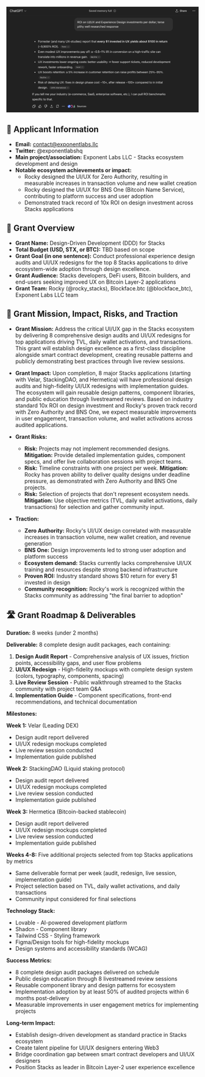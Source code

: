 ![SIP-31 Interim Grant](screenshot-sip-31-interim-grant.png)

## 🙂 Applicant Information                
- **Email:** contact@exponentlabs.llc
- **Twitter:** @exponentlabshq
- **Main project/association:** Exponent Labs LLC - Stacks ecosystem development and design
- **Notable ecosystem achievements or impact:**
  - Rocky designed the UI/UX for Zero Authority, resulting in measurable increases in transaction volume and new wallet creation
  - Rocky designed the UI/UX for BNS One (Bitcoin Name Service), contributing to platform success and user adoption
  - Demonstrated track record of 10x ROI on design investment across Stacks applications

## 📃 Grant Overview
- **Grant Name:** Design-Driven Development (DDD) for Stacks
- **Total Budget (USD, STX, or BTC):** TBD based on scope
- **Grant Goal (in one sentence):** Conduct professional experience design audits and UI/UX redesigns for the top 8 Stacks applications to drive ecosystem-wide adoption through design excellence.
- **Grant Audience:** Stacks developers, DeFi users, Bitcoin builders, and end-users seeking improved UX on Bitcoin Layer-2 applications
- **Grant Team:** Rocky (@rocky_stacks), Blockface.btc (@blockface_btc), Exponent Labs LLC team

## 🚀 Grant Mission, Impact, Risks, and Traction
- **Grant Mission:** Address the critical UI/UX gap in the Stacks ecosystem by delivering 8 comprehensive design audits and UI/UX redesigns for top applications driving TVL, daily wallet activations, and transactions. This grant will establish design excellence as a first-class discipline alongside smart contract development, creating reusable patterns and publicly demonstrating best practices through live review sessions.

- **Grant Impact:** Upon completion, 8 major Stacks applications (starting with Velar, StackingDAO, and Hermetica) will have professional design audits and high-fidelity UI/UX redesigns with implementation guides. The ecosystem will gain reusable design patterns, component libraries, and public education through livestreamed reviews. Based on industry standard 10x ROI on design investment and Rocky's proven track record with Zero Authority and BNS One, we expect measurable improvements in user engagement, transaction volume, and wallet activations across audited applications.

- **Grant Risks:** 
  - **Risk:** Projects may not implement recommended designs. **Mitigation:** Provide detailed implementation guides, component specs, and offer live collaboration sessions with project teams.
  - **Risk:** Timeline constraints with one project per week. **Mitigation:** Rocky has proven ability to deliver quality designs under deadline pressure, as demonstrated with Zero Authority and BNS One projects.
  - **Risk:** Selection of projects that don't represent ecosystem needs. **Mitigation:** Use objective metrics (TVL, daily wallet activations, daily transactions) for selection and gather community input.

- **Traction:**
  - **Zero Authority:** Rocky's UI/UX design correlated with measurable increases in transaction volume, new wallet creation, and revenue generation
  - **BNS One:** Design improvements led to strong user adoption and platform success
  - **Ecosystem demand:** Stacks currently lacks comprehensive UI/UX training and resources despite strong backend infrastructure
  - **Proven ROI:** Industry standard shows $10 return for every $1 invested in design
  - **Community recognition:** Rocky's work is recognized within the Stacks community as addressing "the final barrier to adoption"

## 🛣️ Grant Roadmap & Deliverables

**Duration:** 8 weeks (under 2 months)

**Deliverable:** 8 complete design audit packages, each containing:
1. **Design Audit Report** - Comprehensive analysis of UX issues, friction points, accessibility gaps, and user flow problems
2. **UI/UX Redesign** - High-fidelity mockups with complete design system (colors, typography, components, spacing)
3. **Live Review Session** - Public walkthrough streamed to the Stacks community with project team Q&A
4. **Implementation Guide** - Component specifications, front-end recommendations, and technical documentation

**Milestones:**

**Week 1:** Velar (Leading DEX)
- Design audit report delivered
- UI/UX redesign mockups completed
- Live review session conducted
- Implementation guide published

**Week 2:** StackingDAO (Liquid staking protocol)
- Design audit report delivered
- UI/UX redesign mockups completed
- Live review session conducted
- Implementation guide published

**Week 3:** Hermetica (Bitcoin-backed stablecoin)
- Design audit report delivered
- UI/UX redesign mockups completed
- Live review session conducted
- Implementation guide published

**Weeks 4-8:** Five additional projects selected from top Stacks applications by metrics
- Same deliverable format per week (audit, redesign, live session, implementation guide)
- Project selection based on TVL, daily wallet activations, and daily transactions
- Community input considered for final selections

**Technology Stack:**
- Lovable - AI-powered development platform
- Shadcn - Component library
- Tailwind CSS - Styling framework
- Figma/Design tools for high-fidelity mockups
- Design systems and accessibility standards (WCAG)

**Success Metrics:**
- 8 complete design audit packages delivered on schedule
- Public design education through 8 livestreamed review sessions
- Reusable component library and design patterns for ecosystem
- Implementation adoption by at least 50% of audited projects within 6 months post-delivery
- Measurable improvements in user engagement metrics for implementing projects

**Long-term Impact:**
- Establish design-driven development as standard practice in Stacks ecosystem
- Create talent pipeline for UI/UX designers entering Web3
- Bridge coordination gap between smart contract developers and UI/UX designers
- Position Stacks as leader in Bitcoin Layer-2 user experience excellence


